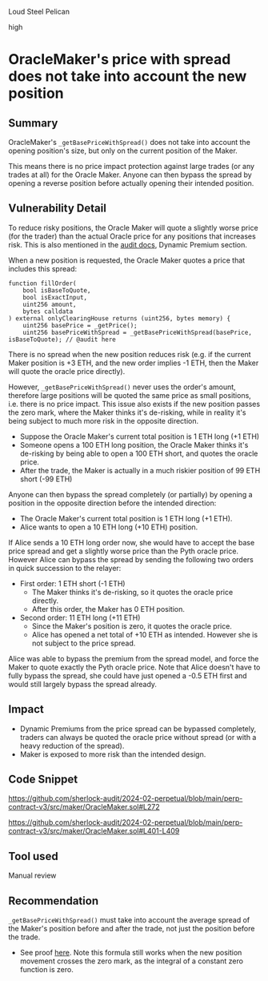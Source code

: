 Loud Steel Pelican

high

# OracleMaker's price with spread does not take into account the new position

## Summary

OracleMaker's `_getBasePriceWithSpread()` does not take into account the opening position's size, but only on the current position of the Maker.

This means there is no price impact protection against large trades (or any trades at all) for the Oracle Maker. Anyone can then bypass the spread by opening a reverse position before actually opening their intended position.

## Vulnerability Detail

To reduce risky positions, the Oracle Maker will quote a slightly worse price (for the trader) than the actual Oracle price for any positions that increases risk. This is also mentioned in the [audit docs](https://perp.notion.site/PythOraclePool-e99a88be051f4bc8be0b1310eb982cd4), Dynamic Premium section.

When a new position is requested, the Oracle Maker quotes a price that includes this spread:

```solidity
function fillOrder(
    bool isBaseToQuote,
    bool isExactInput,
    uint256 amount,
    bytes calldata
) external onlyClearingHouse returns (uint256, bytes memory) {
    uint256 basePrice = _getPrice();
    uint256 basePriceWithSpread = _getBasePriceWithSpread(basePrice, isBaseToQuote); // @audit here
```

There is no spread when the new position reduces risk (e.g. if the current Maker position is +3 ETH, and the new order implies -1 ETH, then the Maker will quote the oracle price directly).

However, `_getBasePriceWithSpread()` never uses the order's amount, therefore large positions will be quoted the same price as small positions, i.e. there is no price impact. This issue also exists if the new position passes the zero mark, where the Maker thinks it's de-risking, while in reality it's being subject to much more risk in the opposite direction.
- Suppose the Oracle Maker's current total position is 1 ETH long (+1 ETH)
- Someone opens a 100 ETH long position, the Oracle Maker thinks it's de-risking by being able to open a 100 ETH short, and quotes the oracle price.
- After the trade, the Maker is actually in a much riskier position of 99 ETH short (-99 ETH)

Anyone can then bypass the spread completely (or partially) by opening a position in the opposite direction before the intended direction:
- The Oracle Maker's current total position is 1 ETH long (+1 ETH).
- Alice wants to open a 10 ETH long (+10 ETH) position.

If Alice sends a 10 ETH long order now, she would have to accept the base price spread and get a slightly worse price than the Pyth oracle price. However Alice can bypass the spread by sending the following two orders in quick succession to the relayer:
- First order: 1 ETH short (-1 ETH)
  - The Maker thinks it's de-risking, so it quotes the oracle price directly.
  - After this order, the Maker has 0 ETH position.
- Second order: 11 ETH long (+11 ETH)
  - Since the Maker's position is zero, it quotes the oracle price.
  - Alice has opened a net total of +10 ETH as intended. However she is not subject to the price spread.
 
Alice was able to bypass the premium from the spread model, and force the Maker to quote exactly the Pyth oracle price. Note that Alice doesn't have to fully bypass the spread, she could have just opened a -0.5 ETH first and would still largely bypass the spread already. 

## Impact

- Dynamic Premiums from the price spread can be bypassed completely, traders can always be quoted the oracle price without spread (or with a heavy reduction of the spread).
- Maker is exposed to more risk than the intended design.

## Code Snippet

https://github.com/sherlock-audit/2024-02-perpetual/blob/main/perp-contract-v3/src/maker/OracleMaker.sol#L272

https://github.com/sherlock-audit/2024-02-perpetual/blob/main/perp-contract-v3/src/maker/OracleMaker.sol#L401-L409

## Tool used

Manual review

## Recommendation

`_getBasePriceWithSpread()` must take into account the average spread of the Maker's position before and after the trade, not just the position before the trade.
- See proof [here](https://sips.synthetix.io/sips/sip-279/#technical-specification). Note this formula still works when the new position movement crosses the zero mark, as the integral of a constant zero function is zero.